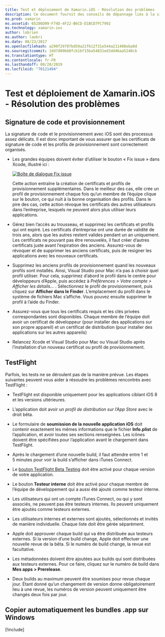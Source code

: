 ```yaml
---
title: Test et déploiement de Xamarin.iOS - Résolution des problèmes
description: Ce document fournit des conseils de dépannage liés à la signature de code et au provisionnement, à TestFlight et à la copie du bundle d’applications iOS à partir de l’hôte de build Mac vers Windows.
ms.prod: xamarin
ms.assetid: 65286D09-F74D-4F22-B6CD-D1BCD7FC7992
ms.technology: xamarin-ios
author: lobrien
ms.author: laobri
ms.date: 08/23/2017
ms.openlocfilehash: a290f29707bd59a22f612f31e544a211488eba0d
ms.sourcegitcommit: 1dd7d09b60fcb1bf15ba54831ed3dd46aa5240cb
ms.translationtype: HT
ms.contentlocale: fr-FR
ms.lasthandoff: 08/28/2019
ms.locfileid: "70121494"
---
```

# <a name="xamarinios-testing-and-deployment---troubleshooting"></a>Test et déploiement de Xamarin.iOS - Résolution des problèmes

## <a name="code-signing--provisioning"></a>Signature de code et provisionnement

La signature de code et le provisionnement avec iOS sont des processus assez délicats. Il est donc important de vous assurer que les certificats de signature de code et les profils de provisionnement sont correctement organisés.

- Les grandes équipes doivent éviter d’utiliser le bouton « Fix issue » dans Xcode, illustré ici :

    [![](troubleshooting-images/fixissue.png "Boîte de dialogue Fix issue")](troubleshooting-images/fixissue.png#lightbox)

    Cette action entraîne la création de certificats et profils de provisionnement supplémentaires. Dans le meilleur des cas, elle crée un profil de provisionnement chaque fois qu’un membre de l’équipe clique sur le bouton, ce qui nuit à la bonne organisation des profils. Dans le pire des cas, cette action révoque les certificats des autres utilisateurs dans l’entreprise, lesquels ne peuvent alors plus utiliser leurs applications.

- Gérez bien l’accès au trousseau, et supprimez les certificats et profils qui ont expiré. Les certificats d’entreprise ont une durée de validité de trois ans, alors que les autres restent valides pendant un an uniquement. Les certificats ne pouvant pas être renouvelés, il faut créer d’autres certificats juste avant l’expiration des anciens. Assurez-vous de révoquer et de supprimer les anciens certificats, puis de resigner les applications avec les nouveaux certificats.

- Supprimez les anciens profils de provisionnement quand les nouveaux profils sont installés. Ainsi, Visual Studio pour Mac n’a pas à choisir quel profil utiliser. Pour cela, supprimez d’abord le profil dans le centre pour développeurs d’Apple, puis accédez à *Préférences > Votre compte > Afficher les détails...* . Sélectionnez le profil de provisionnement, puis cliquez sur **Afficher dans le Finder**. L’emplacement du profil dans le système de fichiers Mac s’affiche. Vous pouvez ensuite supprimer le profil à l’aide du Finder.

- Assurez-vous que tous les certificats requis et les clés privées correspondantes sont disponibles. Chaque membre de l’équipe doit avoir un certificat de développeur (pour installer des applications sur son propre appareil) et un certificat de distribution (pour installer des applications sur les autres appareils)

- Relancez Xcode et Visual Studio pour Mac ou Visual Studio après l’installation d’un nouveau certificat ou profil de provisionnement.

## <a name="testflight"></a>TestFlight

Parfois, les tests ne se déroulent pas de la manière prévue.  Les étapes suivantes peuvent vous aider à résoudre les problèmes rencontrés avec TestFlight :

- TestFlight est disponible uniquement pour les applications ciblant iOS 8 et les versions ultérieures.

- L’application doit avoir un *profil de distribution sur l’App Store* avec le droit bêta.

- Le formulaire de **soumission de la nouvelle application iOS** doit contenir exactement les mêmes informations que le fichier **Info.plist** de l’application, et avoir toutes ses sections renseignées. Les icônes doivent être spécifiées pour l’application avant le chargement dans TestFlight.

- Après le chargement d’une nouvelle build, il faut attendre entre 1 et 5 minutes pour voir la build s’afficher dans iTunes Connect.

- Le [bouton TestFlight Beta Testing](~/ios/deploy-test/testflight.md#beta-testing) doit être activé pour chaque version de votre application.

- Le bouton **Testeur interne** doit être activé pour chaque membre de l’équipe de développement qui a aussi été ajouté comme testeur interne.

- Les utilisateurs qui ont un compte iTunes Connect, ou qui y sont associés, ne peuvent pas être testeurs internes. Ils peuvent uniquement être ajoutés comme testeurs externes.

- Les utilisateurs internes et externes sont ajoutés, sélectionnés et invités de manière individuelle. Chaque liste doit être gérée séparément.

- Apple doit approuver chaque build qui va être distribuée aux testeurs externes. Si la version d’une build change, Apple doit effectuer une nouvelle revue de la bêta. Si le numéro de build change, la revue est facultative.

- Les métadonnées doivent être ajoutées aux builds qui sont distribuées aux testeurs externes. Pour ce faire, cliquez sur le numéro de build dans **Mes apps > Prerelease**.

- Deux builds au maximum peuvent être soumises pour revue chaque jour. Étant donné qu’un changement de version donne obligatoirement lieu à une revue, les numéros de version peuvent uniquement être changés deux fois par jour.

<a name="Automatically_copy_app_bundles_back_to_Windows" />

## <a name="automatically-copy-app-bundles-back-to-windows"></a>Copier automatiquement les bundles .app sur Windows

[!include[](~/ios/includes/copy-app-bundle-to-windows.md)]

